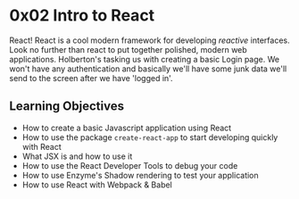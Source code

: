 # 0x02 Intro to React
React! React is a cool modern framework for developing *reactive* interfaces. Look no further than react to put together polished, modern web applications. Holberton's tasking us with creating a basic Login page. We won't have any authentication and basically we'll have some junk data we'll send to the screen after we have 'logged in'.

## Learning Objectives
- How to create a basic Javascript application using React
- How to use the package ```create-react-app``` to start developing quickly with React
- What JSX is and how to use it
- How to use the React Developer Tools to debug your code
- How to use Enzyme's Shadow rendering to test your application
- How to use React with Webpack & Babel

